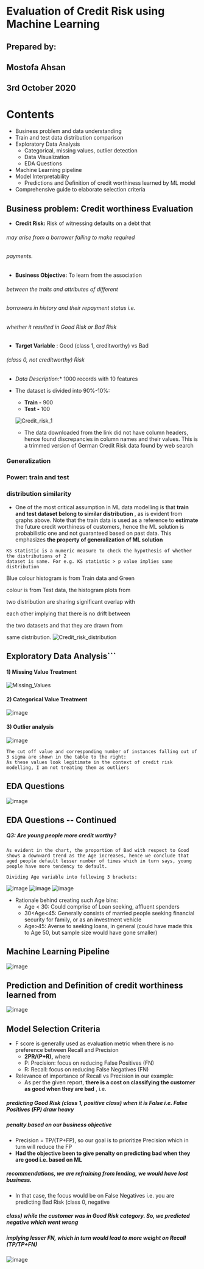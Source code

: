# Evaluation of Credit Risk using Machine Learning

## Prepared by:

## Mostofa Ahsan

## 3rd October 2020


# Contents

- Business problem and data understanding
- Train and test data distribution comparison
- Exploratory Data Analysis
    - Categorical, missing values, outlier detection
    - Data Visualization
    - EDA Questions
- Machine Learning pipeline
- Model Interpretability
    - Predictions and Definition of credit worthiness learned by ML model
- Comprehensive guide to elaborate selection criteria


## Business problem: Credit worthiness Evaluation

- **Credit Risk:** Risk of witnessing defaults on a debt that

###### may arise from a borrower failing to make required

###### payments.

- **Business Objective:** To learn from the association

###### between the traits and attributes of different

###### borrowers in history and their repayment status i.e.

###### whether it resulted in Good Risk or Bad Risk

- **Target Variable** : Good (class 1, creditworthy) vs Bad

###### (class 0, not creditworthy) Risk

- **Data* Description:** 1000 records with 10 features
- The dataset is divided into 90%-10%:
    - **Train -** 900
    - **Test -** 100
    
    
    ![Credit_risk_1](https://user-images.githubusercontent.com/34641108/95004702-5dbf4380-05b4-11eb-845c-d2d50231a18e.JPG)
    
    * The data downloaded from the link did not have column headers, hence found discrepancies in column names and their values. This is a trimmed version of German Credit Risk data found by web search


### Generalization

### Power: train and test

### distribution similarity

- One of the most critical assumption in ML data modelling is that **train and test dataset
belong to similar distribution** , as is evident from graphs above. Note that the train data is
used as a reference to **estimate** the future credit worthiness of customers, hence the ML
solution is probabilistic one and not guaranteed based on past data. This emphasizes **the
property of generalization of ML solution**

```
KS statistic is a numeric measure to check the hypothesis of whether the distributions of 2
dataset is same. For e.g. KS statistic > p value implies same distribution
```
Blue colour histogram is from Train data and Green

colour is from Test data, the histogram plots from

two distribution are sharing significant overlap with

each other implying that there is no drift between

the two datasets and that they are drawn from

same distribution.
![Credit_risk_distribution](https://user-images.githubusercontent.com/34641108/95004721-b5f64580-05b4-11eb-80b8-66120c9f42f0.JPG)



## Exploratory Data Analysis```
#### 1) Missing Value Treatment

![Missing_Values](https://user-images.githubusercontent.com/34641108/95004761-42a10380-05b5-11eb-88d4-0972302c2a3a.JPG)

#### 2) Categorical Value Treatment

![image](https://user-images.githubusercontent.com/34641108/95004766-59dff100-05b5-11eb-8c7f-0320a7acdc95.png)


#### 3) Outlier analysis

![image](https://user-images.githubusercontent.com/34641108/95004776-6fedb180-05b5-11eb-9a5b-9ed0ec10ba0a.png)
```
The cut off value and corresponding number of instances falling out of 3 sigma are shown in the table to the right:
As these values look legitimate in the context of credit risk modelling, I am not treating them as outliers
```

## EDA Questions


![image](https://user-images.githubusercontent.com/34641108/95004886-be4f8000-05b6-11eb-98c9-c37812fe82e4.png)

## EDA Questions -- Continued

##### Q3: Are young people more credit worthy?

```
As evident in the chart, the proportion of Bad with respect to Good
shows a downward trend as the Age increases, hence we conclude that
aged people default lesser number of times which in turn says, young
people have more tendency to default.

Dividing Age variable into following 3 brackets:

```

![image](https://user-images.githubusercontent.com/34641108/95004844-3a959380-05b6-11eb-85cc-98b71636180a.png)
![image](https://user-images.githubusercontent.com/34641108/95004850-4da86380-05b6-11eb-975c-d974d298e56c.png)
![image](https://user-images.githubusercontent.com/34641108/95004855-60229d00-05b6-11eb-8387-daf2ebef77da.png)


- Rationale behind creating such Age bins:
    - Age < 30: Could comprise of Loan seeking, affluent spenders
    - 30<Age<45: Generally consists of married people seeking financial
       security for family, or as an investment vehicle
    - Age>45: Averse to seeking loans, in general (could have made this to
       Age 50, but sample size would have gone smaller)


## Machine Learning Pipeline

![image](https://user-images.githubusercontent.com/34641108/95004876-9cee9400-05b6-11eb-99ae-65aa1b114c46.png)

## Prediction and Definition of credit worthiness learned from

![image](https://user-images.githubusercontent.com/34641108/95004897-d9ba8b00-05b6-11eb-8bfd-597499962ca4.png)



## Model Selection Criteria
- F score is generally used as evaluation metric when there is no preference between Recall and Precision
    - **2PR/(P+R),** where
    - P: Precision: focus on reducing False Positives (FN)
    - R: Recall: focus on reducing False Negatives (FN)
- Relevance of importance of Recall vs Precision in our example:
    - As per the given report, **there is a cost on classifying the customer as good when they are bad** , i.e.

##### predicting Good Risk (class 1, positive class) when it is False i.e. False Positives (FP) draw heavy

##### penalty based on our business objective

- Precision = TP/(TP+FP), so our goal is to prioritize Precision which in turn will reduce the FP
- **Had the objective been to give penalty on predicting bad when they are good i.e. based on ML**

##### recommendations, we are refraining from lending, we would have lost business.

- In that case, the focus would be on False Negatives i.e. you are predicting Bad Risk (class 0, negative

##### class) while the customer was in Good Risk category. So, we predicted negative which went wrong

##### implying lesser FN, which in turn would lead to more weight on Recall (TP/TP+FN)

![image](https://user-images.githubusercontent.com/34641108/95004932-839a1780-05b7-11eb-9d75-a3aad340fdab.png)

